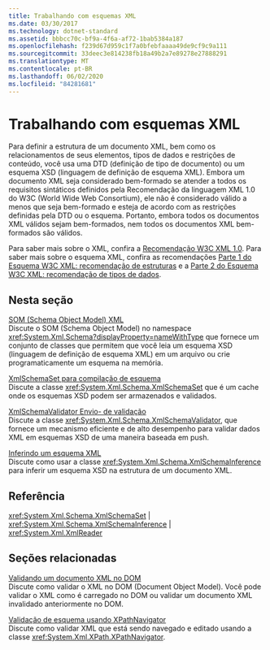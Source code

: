 ```yaml
---
title: Trabalhando com esquemas XML
ms.date: 03/30/2017
ms.technology: dotnet-standard
ms.assetid: bbbcc70c-bf9a-4f6a-af72-1bab5384a187
ms.openlocfilehash: f239d67d959c1f7a0bfebfaaaa49de9cf9c9a111
ms.sourcegitcommit: 33deec3e814238fb18a49b2a7e89278e27888291
ms.translationtype: MT
ms.contentlocale: pt-BR
ms.lasthandoff: 06/02/2020
ms.locfileid: "84281681"
---
```

# <a name="working-with-xml-schemas"></a>Trabalhando com esquemas XML
Para definir a estrutura de um documento XML, bem como os relacionamentos de seus elementos, tipos de dados e restrições de conteúdo, você usa uma DTD (definição de tipo de documento) ou um esquema XSD (linguagem de definição de esquema XML). Embora um documento XML seja considerado bem-formado se atender a todos os requisitos sintáticos definidos pela Recomendação da linguagem XML 1.0 do W3C (World Wide Web Consortium), ele não é considerado válido a menos que seja bem-formado e esteja de acordo com as restrições definidas pela DTD ou o esquema. Portanto, embora todos os documentos XML válidos sejam bem-formados, nem todos os documentos XML bem-formados são válidos.  
  
 Para saber mais sobre o XML, confira a [Recomendação W3C XML 1.0](https://www.w3.org/TR/REC-xml/). Para saber mais sobre o esquema XML, confira as recomendações [Parte 1 do Esquema W3C XML: recomendação de estruturas](https://www.w3.org/TR/xmlschema-1/) e a [Parte 2 do Esquema W3C XML: recomendação de tipos de dados](https://www.w3.org/TR/xmlschema-2/).  
  
## <a name="in-this-section"></a>Nesta seção  
 [SOM (Schema Object Model) XML](xml-schema-object-model-som.md)  
 Discute o SOM (Schema Object Model) no namespace <xref:System.Xml.Schema?displayProperty=nameWithType> que fornece um conjunto de classes que permitem que você leia um esquema XSD (linguagem de definição de esquema XML) em um arquivo ou crie programaticamente um esquema na memória.  
  
 [XmlSchemaSet para compilação de esquema](xmlschemaset-for-schema-compilation.md)  
 Discute a classe <xref:System.Xml.Schema.XmlSchemaSet> que é um cache onde os esquemas XSD podem ser armazenados e validados.  
  
 [XmlSchemaValidator Envio- de validação](xmlschemavalidator-push-based-validation.md)  
 Discute a classe <xref:System.Xml.Schema.XmlSchemaValidator>, que fornece um mecanismo eficiente e de alto desempenho para validar dados XML em esquemas XSD de uma maneira baseada em push.  
  
 [Inferindo um esquema XML](inferring-an-xml-schema.md)  
 Discute como usar a classe <xref:System.Xml.Schema.XmlSchemaInference> para inferir um esquema XSD na estrutura de um documento XML.  
  
## <a name="reference"></a>Referência  
 <xref:System.Xml.Schema.XmlSchemaSet> &#124; <xref:System.Xml.Schema.XmlSchemaInference> &#124; <xref:System.Xml.XmlReader>  
  
## <a name="related-sections"></a>Seções relacionadas  
 [Validando um documento XML no DOM](validating-an-xml-document-in-the-dom.md)  
 Discute como validar o XML no DOM (Document Object Model). Você pode validar o XML como é carregado no DOM ou validar um documento XML invalidado anteriormente no DOM.  
  
 [Validação de esquema usando XPathNavigator](schema-validation-using-xpathnavigator.md)  
 Discute como validar XML que está sendo navegado e editado usando a classe <xref:System.Xml.XPath.XPathNavigator>.
